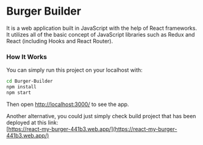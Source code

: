 # Burger Builder
<p> It is a web application built in JavaScript with the help of React frameworks. It utilizes all of the basic concept of JavaScript libraries such as Redux and React (including Hooks and React Router).</p>
  
### How It Works
<p> You can simply run this project on your localhost with: </p>

```sh
cd Burger-Builder
npm install
npm start
```

Then open [http://localhost:3000/](http://localhost:3000/) to see the app. <br>

Another alternative, you could just simply check build project that has been deployed at this link: <br>
[https://react-my-burger-441b3.web.app/](https://react-my-burger-441b3.web.app/)
